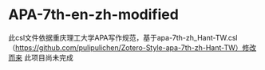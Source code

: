 # APA-7th-en-zh-modified
此csl文件依据重庆理工大学APA写作规范，基于apa-7th-zh_Hant-TW.csl（https://github.com/pulipulichen/Zotero-Style-apa-7th-zh-Hant-TW）修改而来
此项目尚未完成
